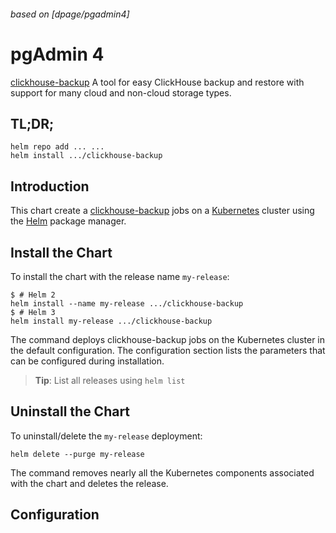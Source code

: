 ###### based on [dpage/pgadmin4]

# pgAdmin 4

[clickhouse-backup](https://github.com/Altinity/clickhouse-backup) A tool for easy ClickHouse backup and restore with support for many cloud and non-cloud storage types.

## TL;DR;

```console
helm repo add ... ...
helm install .../clickhouse-backup
```

## Introduction

This chart create a [clickhouse-backup](https://github.com/Altinity/clickhouse-backup) jobs on a [Kubernetes](http://kubernetes.io) cluster using the [Helm](https://helm.sh) package manager.

## Install the Chart

To install the chart with the release name `my-release`:

```console
$ # Helm 2
helm install --name my-release .../clickhouse-backup
$ # Helm 3
helm install my-release .../clickhouse-backup
```

The command deploys clickhouse-backup jobs on the Kubernetes cluster in the default configuration. The configuration section lists the parameters that can be configured during installation.

> **Tip**: List all releases using `helm list`

## Uninstall the Chart

To uninstall/delete the `my-release` deployment:

```console
helm delete --purge my-release
```

The command removes nearly all the Kubernetes components associated with the chart and deletes the release.

## Configuration

[clickhouse-backup]: https://github.com/Altinity/clickhouse-backup
